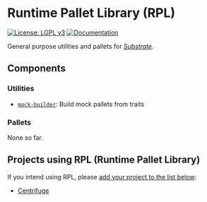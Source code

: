 # Runtime Pallet Library (RPL)

[![License: LGPL v3](https://img.shields.io/badge/License-LGPL_v3-blue.svg)](https://www.gnu.org/licenses/lgpl-3.0)
[![Documentation](https://img.shields.io/badge/Rust_Docs-RPL-24CC85?logo=rust)](https://foss3.github.io/runtime-pallet-library/)

General purpose utilities and pallets for [_Substrate_](https://substrate.io/).

## Components

### Utilities

- [`mock-builder`](mock-builder): Build mock pallets from traits

### Pallets

None so far.

## Projects using RPL (Runtime Pallet Library)

If you intend using RPL, please [add your project to the list below](https://github.com/foss3/runtime-pallet-library/edit/main/README.md):

- [Centrifuge](https://github.com/centrifuge/centrifuge-chain)

